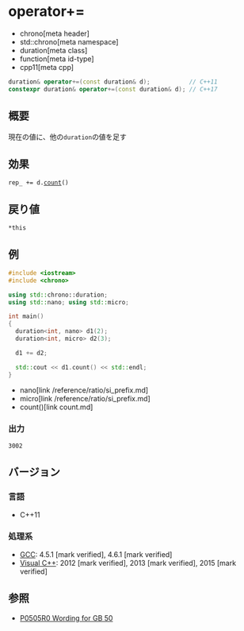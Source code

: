 # operator+=
* chrono[meta header]
* std::chrono[meta namespace]
* duration[meta class]
* function[meta id-type]
* cpp11[meta cpp]

```cpp
duration& operator+=(const duration& d);           // C++11
constexpr duration& operator+=(const duration& d); // C++17
```

## 概要
現在の値に、他の`duration`の値を足す


## 効果
`rep_ += d.`[`count`](/reference/chrono/duration/count.md)`()`


## 戻り値
`*this`


## 例
```cpp example
#include <iostream>
#include <chrono>

using std::chrono::duration;
using std::nano; using std::micro;

int main()
{
  duration<int, nano> d1(2);
  duration<int, micro> d2(3);

  d1 += d2;

  std::cout << d1.count() << std::endl;
}
```
* nano[link /reference/ratio/si_prefix.md]
* micro[link /reference/ratio/si_prefix.md]
* count()[link count.md]

### 出力
```
3002
```

## バージョン
### 言語
- C++11


### 処理系
- [GCC](/implementation.md#gcc): 4.5.1 [mark verified], 4.6.1 [mark verified]
- [Visual C++](/implementation.md#visual_cpp): 2012 [mark verified], 2013 [mark verified], 2015 [mark verified]


## 参照
- [P0505R0 Wording for GB 50](http://www.open-std.org/jtc1/sc22/wg21/docs/papers/2016/p0505r0.html)
